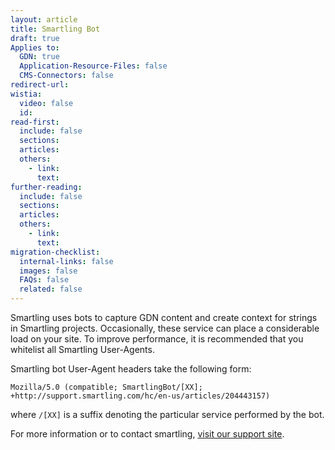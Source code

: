 ```yaml
---
layout: article
title: Smartling Bot
draft: true
Applies to:
  GDN: true
  Application-Resource-Files: false
  CMS-Connectors: false
redirect-url:
wistia:
  video: false
  id:
read-first:
  include: false
  sections:
  articles:
  others:
    - link:
      text:
further-reading:
  include: false
  sections:
  articles:
  others:
    - link:
      text:
migration-checklist:
  internal-links: false
  images: false
  FAQs: false
  related: false
---
```



Smartling uses bots to capture GDN content and create context for strings in Smartling projects. Occasionally, these service can place a considerable load on your site. To improve performance, it is recommended that you whitelist all Smartling User-Agents.

Smartling bot User-Agent headers take the following form:

~~~
Mozilla/5.0 (compatible; SmartlingBot/[XX]; +http://support.smartling.com/hc/en-us/articles/204443157)
~~~

where `/[XX]` is a suffix denoting the particular service performed by the bot.

For more information or to contact smartling, [visit our support site](/).